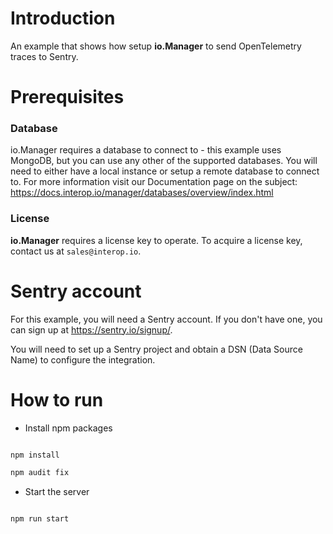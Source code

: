 # Introduction

An example that shows how setup **io.Manager** to send OpenTelemetry traces to Sentry.

# Prerequisites

### Database

io.Manager requires a database to connect to - this example uses MongoDB, but you can use any other of the supported databases. You will need to either have a local instance or setup a remote database to connect to. For more information visit our Documentation page on the subject: https://docs.interop.io/manager/databases/overview/index.html

### License

**io.Manager** requires a license key to operate. To acquire a license key, contact us at `sales@interop.io`.

# Sentry account

For this example, you will need a Sentry account. If you don't have one, you can sign up at https://sentry.io/signup/.

You will need to set up a Sentry project and obtain a DSN (Data Source Name) to configure the integration.

# How to run

- Install npm packages

```sh

npm install

npm audit fix

```

- Start the server

```sh

npm run start

```
